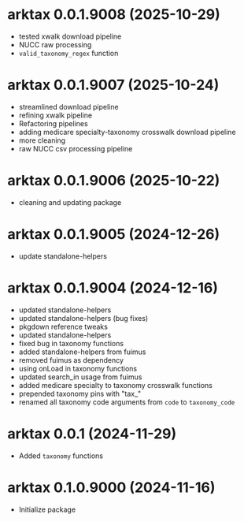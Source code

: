 <!-- NEWS.md is maintained by https://cynkra.github.io/fledge, do not edit -->

# arktax 0.0.1.9008 (2025-10-29)

* tested xwalk download pipeline
* NUCC raw processing
* `valid_taxonomy_regex` function


# arktax 0.0.1.9007 (2025-10-24)

* streamlined download pipeline
* refining xwalk pipeline
* Refactoring pipelines
* adding medicare specialty-taxonomy crosswalk download pipeline
* more cleaning
* raw NUCC csv processing pipeline


# arktax 0.0.1.9006 (2025-10-22)

* cleaning and updating package


# arktax 0.0.1.9005 (2024-12-26)

* update standalone-helpers


# arktax 0.0.1.9004 (2024-12-16)

* updated standalone-helpers
* updated standalone-helpers (bug fixes)
* pkgdown reference tweaks
* updated standalone-helpers
* fixed bug in taxonomy functions
* added standalone-helpers from fuimus
* removed fuimus as dependency
* using onLoad in taxonomy functions
* updated search_in usage from fuimus
*  added medicare specialty to taxonomy crosswalk functions
*  prepended taxonomy pins with "tax_"
*  renamed all taxonomy code arguments from `code` to `taxonomy_code`

# arktax 0.0.1 (2024-11-29)

* Added `taxonomy` functions

# arktax 0.1.0.9000 (2024-11-16)

* Initialize package
